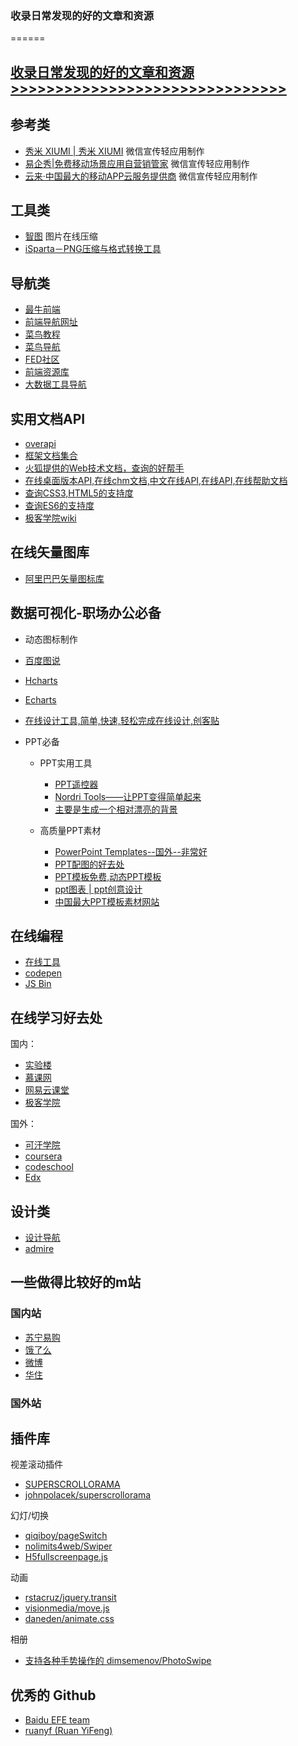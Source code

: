 ### 收录日常发现的好的文章和资源
======

## [收录日常发现的好的文章和资源>>>>>>>>>>>>>>>>>>>>>>>>>>>>>>>](https://github.com/poetries/mywiki/issues)


## 参考类

- [秀米 XIUMI | 秀米 XIUMI](http://xiumi.us/) 微信宣传轻应用制作
- [易企秀|免费移动场景应用自营销管家](http://eqxiu.com/#/home) 微信宣传轻应用制作
- [云来·中国最大的移动APP云服务提供商](http://www.liveapp.cn/) 微信宣传轻应用制作

## 工具类

- [智图](http://image.tencent.com/) 图片在线压缩
- [iSparta－PNG压缩与格式转换工具](http://isparta.github.io/index.html)

## 导航类

- [最牛前端](http://f2er.club/)
- [前端导航网址](http://caibaojian.com/links)
- [菜鸟教程](http://www.runoob.com/)
- [菜鸟导航](http://www.runoob.com/w3cnav)
- [FED社区](http://frontenddev.org/discover/)
- [前端资源库](https://www.awesomes.cn/)
- [大数据工具导航](http://hao.199it.com/)


## 实用文档API

- [overapi](http://overapi.com/)
- [框架文档集合](http://devdocs.io/)
- [火狐提供的Web技术文档，查询的好帮手](https://developer.mozilla.org/zh-CN/docs/Web)
- [在线桌面版本API,在线chm文档,中文在线API,在线API,在线帮助文档](http://www.sxt.cn/searchsxt/sxtapipro/index.html)
- [查询CSS3,HTML5的支持度](http://caniuse.com/)
- [查询ES6的支持度](https://kangax.github.io/compat-table/es6/)
- [极客学院wiki](http://wiki.jikexueyuan.com/)

## 在线矢量图库

- [阿里巴巴矢量图标库](http://www.iconfont.cn/)

## 数据可视化-职场办公必备

- 动态图标制作
 - [百度图说](http://www.hcharts.cn/) 
 - [Hcharts](http://www.hcharts.cn/)
 - [Echarts](http://echarts.baidu.com/examples.html)
 - [在线设计工具,简单,快速,轻松完成在线设计,创客贴](http://www.chuangkit.com/dc.html)
 
- PPT必备

  - PPT实用工具
    - [PPT遥控器](https://ppt.baidu.com/)
    - [Nordri Tools——让PPT变得简单起来](http://www.nordritools.com/)
    - [主要是生成一个相对漂亮的背景](http://qrohlf.com/trianglify-generator/)

  - 高质量PPT素材
 
    - [PowerPoint Templates--国外--非常好](http://www.presentationload.com/)
    - [PPT配图的好去处](https://pixabay.com/)
    - [PPT模板免费,动态PPT模板](http://www.ppt20.com/)
    - [ppt图表 | ppt创意设计](http://www.500d.me/ppt.jhtml)
    - [中国最大PPT模板素材网站](http://www.yanj.cn/index.php?act=search&cate_id=1)

## 在线编程

- [在线工具](http://tool.oschina.net/)
- [codepen](http://codepen.io/pen)
- [JS Bin](http://jsbin.com/?html,output)

## 在线学习好去处

国内：

- [实验楼](https://www.shiyanlou.com)
- [慕课网](http://imooc.com)
- [网易云课堂](http://study.163.com/)
- [极客学院](http://www.jikexueyuan.com/)

国外：

- [可汗学院](https://www.khanacademy.org/)
- [coursera](https://www.coursera.org/)
- [codeschool](https://www.codeschool.com/learn)
- [Edx](https://www.edx.org/)


##  设计类

- [设计导航](http://hao.shejidaren.com/)
- [admire](https://admire.so/)


## 一些做得比较好的m站
### 国内站
- [苏宁易购](http://m.suning.com)
- [饿了么](http://ele.me)
- [微博](http://m.weibo.cn)
- [华住](http://h5.huazhu.com)

### 国外站
 
## 插件库

视差滚动插件

- [SUPERSCROLLORAMA](http://johnpolacek.github.io/superscrollorama/)
- [johnpolacek/superscrollorama](https://github.com/johnpolacek/superscrollorama)

幻灯/切换
- [qiqiboy/pageSwitch](https://github.com/qiqiboy/pageSwitch)
- [nolimits4web/Swiper](https://github.com/nolimits4web/Swiper)
- [H5fullscreenpage.js](http://lvming6816077.github.io/H5FullscreenPage/)

动画
- [rstacruz/jquery.transit](https://github.com/rstacruz/jquery.transit)
- [visionmedia/move.js](https://github.com/visionmedia/move.js)
- [daneden/animate.css](https://github.com/daneden/animate.css)

相册
- [支持各种手势操作的 dimsemenov/PhotoSwipe](https://github.com/dimsemenov/PhotoSwipe)

## 优秀的 Github 

- [Baidu EFE team](https://github.com/ecomfe)
- [ruanyf (Ruan YiFeng)](https://github.com/ruanyf)
